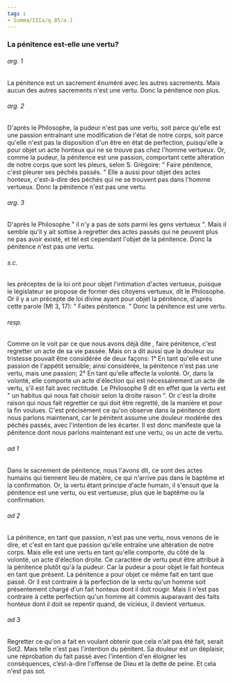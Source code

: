```yaml
---
tags : 
- Summa/IIIa/q.85/a.1
---
```


### La pénitence est-elle une vertu?

###### arg. 1
La pénitence est un sacrement énuméré avec les autres sacrements. Mais aucun des autres sacrements n'est une vertu. Donc la pénitence non plus. 

###### arg. 2
D'après le Philosophe, la pudeur n'est pas une vertu, soit parce qu'elle est une passion entraînant une modification de l'état de notre corps, soit parce qu'elle n'est pas la disposition d'un être en état de perfection, puisqu'elle a pour objet un acte honteux qui ne se trouve pas chez l'homme vertueux. Or, comme la pudeur, la pénitence est une passion, comportant cette altération de notre corps que sont les pleurs, selon S. Grégoire: " Faire pénitence, c'est pleurer ses péchés passés. " Elle a aussi pour objet des actes honteux, c'est-à-dire des péchés qui ne se trouvent pas dans l'homme vertueux. Donc la pénitence n'est pas une vertu. 

###### arg. 3
D'après le Philosophe " il n'y a pas de sots parmi les gens vertueux ". Mais il semble qu'il y ait sottise à regretter des actes passés qui ne peuvent plus ne pas avoir existé, et tel est cependant l'objet de la pénitence. Donc la pénitence n'est pas une vertu. 

###### s.c.
les préceptes de la loi ont pour objet l'intimation d'actes vertueux, puisque le législateur se propose de former des citoyens vertueux, dit le Philosophe. Or il y a un précepte de loi divine ayant pour objet la pénitence, d'après cette parole (Mt 3, 17): " Faites pénitence. " Donc la pénitence est une vertu. 

###### resp.
Comme on le voit par ce que nous avons déjà dite , faire pénitence, c'est regretter un acte de sa vie passée. Mais on a dit aussi que la douleur ou tristesse pouvait être considérée de deux façons: 1° En tant qu'elle est une passion de l'appétit sensible; ainsi considérée, la pénitence n'est pas une vertu, mais une passion; 2° En tant qu'elle affecte la volonté. Or, dans la volonté, elle comporte un acte d'élection qui est nécessairement un acte de vertu, s'il est fait avec rectitude. Le Philosophe 9 dit en effet que la vertu est " un habitus qui nous fait choisir selon la droite raison ". Or c'est la droite raison qui nous fait regretter ce qui doit être regretté, de la manière et pour la fin voulues. C'est précisément ce qu'on observe dans la pénitence dont nous parlons maintenant, car le pénitent assume une douleur modérée des péchés passés, avec l'intention de les écarter. Il est donc manifeste que la pénitence dont nous parlons maintenant est une vertu, ou un acte de vertu. 

###### ad 1
Dans le sacrement de pénitence, nous l'avons dit, ce sont des actes humains qui tiennent lieu de matière, ce qui n'arrive pas dans le baptême et la confirmation. Or, la vertu étant principe d'acte humain, il s'ensuit que la pénitence est une vertu, ou est vertueuse, plus que le baptême ou la confirmation. 

###### ad 2
La pénitence, en tant que passion, n'est pas une vertu, nous venons de le dire, et c'est en tant que passion qu'elle entraîne une altération de notre corps. Mais elle est une vertu en tant qu'elle comporte, du côté de la volonté, un acte d'élection droite. Ce caractère de vertu peut être attribué à la pénitence plutôt qu'à la pudeur. Car la pudeur a pour objet le fait honteux en tant que présent. La pénitence a pour objet ce même fait en tant que passé. Or il est contraire à la perfection de la vertu qu'un homme soit présentement chargé d'un fait honteux dont il doit rougir. Mais il n'est pas contraire à cette perfection qu'un homme ait commis auparavant des faits honteux dont il doit se repentir quand, de vicieux, il devient vertueux. 

###### ad 3
Regretter ce qu'on a fait en voulant obtenir que cela n'ait pas été fait, serait Sot2. Mais telle n'est pas l'intention du pénitent. Sa douleur est un déplaisir, une réprobation du fait passé avec l'intention d'en éloigner les conséquences, c’est-à-dire l'offense de Dieu et la dette de peine. Et cela n'est pas sot. 


